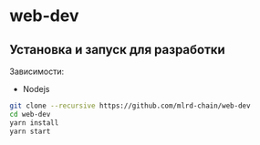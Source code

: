 # web-dev

## Установка и запуск для разработки

Зависимости:
  - Nodejs

```bash
git clone --recursive https://github.com/mlrd-chain/web-dev
cd web-dev
yarn install
yarn start
```
